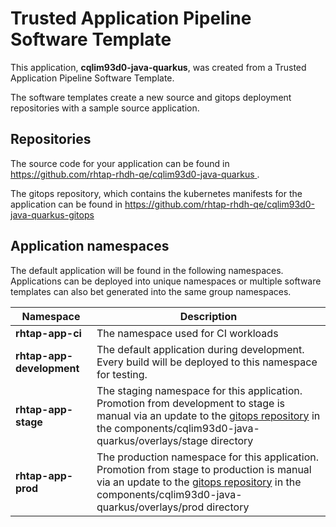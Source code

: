 # Trusted Application Pipeline Software Template

This application, **cqlim93d0-java-quarkus**, was created from a Trusted Application Pipeline Software Template.

The software templates create a new source and gitops deployment repositories with a sample source application. 

## Repositories

The source code for your application can be found in [https://github.com/rhtap-rhdh-qe/cqlim93d0-java-quarkus ](https://github.com/rhtap-rhdh-qe/cqlim93d0-java-quarkus ).
 
The gitops repository, which contains the kubernetes manifests for the application can be found in 
[https://github.com/rhtap-rhdh-qe/cqlim93d0-java-quarkus-gitops ](https://github.com/rhtap-rhdh-qe/cqlim93d0-java-quarkus-gitops ) 

## Application namespaces 

The default application will be found in the following namespaces. Applications can be deployed into unique namespaces or multiple software templates can also bet generated into the same group namespaces.  

|  Namespace   |  Description   |  
| -------- | -------- |
| **rhtap-app-ci** | The namespace used for CI workloads |
| **rhtap-app-development** | The default application during development. Every build will be deployed to this namespace for testing. |
| **rhtap-app-stage** | The staging namespace for this application. Promotion from development to stage is manual via an update to the [gitops repository](https://github.com/rhtap-rhdh-qe/cqlim93d0-java-quarkus-gitops ) in the components/cqlim93d0-java-quarkus/overlays/stage directory |
| **rhtap-app-prod** | The production namespace for this application. Promotion from stage to production is manual via an update to the [gitops repository](https://github.com/rhtap-rhdh-qe/cqlim93d0-java-quarkus-gitops ) in the components/cqlim93d0-java-quarkus/overlays/prod directory |